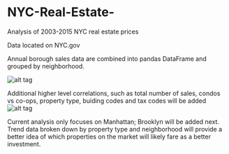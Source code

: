 # NYC-Real-Estate-
Analysis of 2003-2015 NYC real estate prices

Data located on NYC.gov


Annual borough sales data are combined into pandas DataFrame and grouped by neighborhood. 

![alt tag](https://github.com/trevorwitter/NYC-Real-Estate-/blob/master/greenwich_village_graph.tiff)



Additional higher level correlations, such as total number of sales, condos vs co-ops, property type, buiding codes and tax codes will be added 
![alt tag](https://github.com/trevorwitter/NYC-Real-Estate-/blob/master/Annual_Sales_graph.tiff)

Current analysis only focuses on Manhattan; Brooklyn will be added next. Trend data broken down by property type and neighborhood will provide a better idea of which properties on the market will likely fare as a better investment. 
